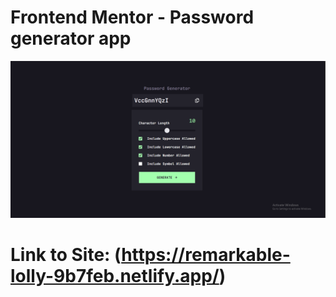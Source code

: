 # Frontend Mentor - Password generator app

![Design preview for the Password generator app coding challenge](./preview.png)

# Link to Site: (https://remarkable-lolly-9b7feb.netlify.app/)
